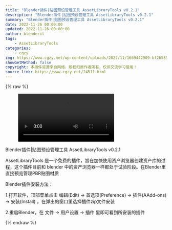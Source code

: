 ```yaml
---
title: "Blender插件|贴图预设管理工具 AssetLibraryTools v0.2.1"
description: "Blender插件|贴图预设管理工具 AssetLibraryTools v0.2.1"
summary: "Blender插件|贴图预设管理工具 AssetLibraryTools v0.2.1"
date: 2022-11-26 00:00:00
updated: 2022-11-26 00:00:00
author: blenderit
tags: 
    - AssetLibraryTools
categories:
    - cgzy
img: https://www.cgzy.net/wp-content/uploads/2022/11/1669442909-bf2b585aaeb7a04.jpg
showGetMethod: false
copyright: 本插件资源来自网络，版权归原作者所有，仅供交流学习使用！
source_link: https://www.cgzy.net/24511.html
---
```


{% raw %}
<figure class="wp-block-video aligncenter"><video controls src="https://cloud.video.taobao.com/play/u/717183932/p/1/e/6/t/1/387725548251.mp4"></video></figure><div class="wp-block-pandastudio-title"><div class="title_style_01"><p>Blender插件|贴图预设管理工具 AssetLibraryTools v0.2.1</p></div></div><p class="is-style-text-indent-2em">AssetLibraryTools 是一个免费的插件，旨在加快使用资产浏览器创建资产库的过程，这个插件目前和 blender 中的资产浏览器一样都处于试验阶段。在Blender里直接预览管理PBR贴图材质</p><p><mark style="background-color:rgba(0, 0, 0, 0)" class="has-inline-color has-vivid-red-color">Blender插件安装方法：</mark></p><p>1.打开软件，顶部菜单点击 编辑(Edit) → 首选项(Preference) → 插件(AAdd-ons) → 安装(Install) ，在弹出的窗口里选择插件zip文件安装</p><p>2.重启Blender，在 文件 → 用户设置 → 插件 里即可看到所安装的插件</p>
<div style="display: none">cgzy</div>
{% endraw %}